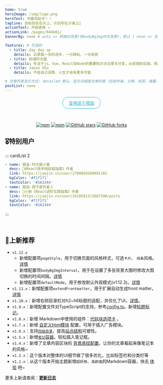 ```yaml
---
home: true
heroImage: /img/logo.png
heroText: 书豪向前冲！！
tagline: 目标刻在石头上，计划写在沙滩上🚀
actionText: 开始使用 →
actionLink: /pages/944b81/
bannerBg: none # auto => 网格纹背景(有bodyBgImg时无背景)，默认 | none => 无 | '大图地址' | background: 自定义背景样式       提示：如发现文本颜色不适应你的背景时可以到palette.styl修改$bannerTextColor变量

features: # 可选的
  - title: day day up
    details: 记录每一天的进步，一分耕耘，一分收获
  - title: 前端时光屋
    details: 专注于js、Vue、React及Node的重要知识点记录与分享，从前端到后端，祝您成为优秀的前端工程师速定位每个知识点
  - title: Jason Shu
    details: 不给自己设限，人生才会有更多可能

# 文章列表显示方式: detailed 默认，显示详细版文章列表（包括作者、分类、标签、摘要、分页等）| simple => 显示简约版文章列表（仅标题和日期）| none 不显示文章列表
postList: none
---
```

<p align="center">
  <a class="become-sponsor" href="/pages/1b12ed/">支持这个项目</a>
</p>

<style>
.become-sponsor {
  padding: 8px 20px;
  display: inline-block;
  color: #11a8cd;
  border-radius: 30px;
  box-sizing: border-box;
  border: 1px solid #11a8cd;
}
</style>

<br/>
<p align="center">
  <a href="https://www.npmjs.com/package/vuepress-theme-vdoing" target="_blank"><img src="https://img.shields.io/npm/v/vuepress-theme-vdoing" alt="npm" class="no-zoom"></a>
  <a href="https://www.npmjs.com/package/vuepress-theme-vdoing" target="_blank"><img src="https://img.shields.io/npm/dt/vuepress-theme-vdoing" alt="npm" class="no-zoom"></a>
  <a href="https://github.com/xugaoyi/vuepress-theme-vdoing" target="_blank"><img src='https://img.shields.io/github/stars/xugaoyi/vuepress-theme-vdoing' alt='GitHub stars' class="no-zoom"></a>
  <a href="https://github.com/xugaoyi/vuepress-theme-vdoing" target="_blank"><img src='https://img.shields.io/github/forks/xugaoyi/vuepress-theme-vdoing' alt='GitHub forks' class="no-zoom"></a>
</p>

## 🎖特别用户
::: cardList 2
```yaml
- name: 掘金-时光屋小豪
  desc: 🚀《React技术栈权威指南》作者
  link: https://juejin.cn/user/2700056289091101
  bgColor: '#f1f1f1'
  textColor: '#2A3344'
- name: 掘金-我不是外星人
  desc: 🚀小册《React进阶实践指南》作者
  link: https://juejin.cn/user/2418581313687390/posts
  bgColor: '#f1f1f1'
  textColor: '#2A3344'
```
:::

<br/>

## 🎉上新推荐
* `v1.12.x`
  - 新增配置项`pageStyle`，用于切换页面的风格样式，可选`卡片`、 `线条`风格。[详情](/pages/a20ce8/#pagestyle)
  - 新增配置项`bodyBgImgInterval`，用于在设置了多张背景大图时修改大图切换的时间间隔。[详情](/pages/a20ce8/#bodybgimginterval)
  - 新增配置项`defaultMode`，用于修改默认外观模式(v1.12.3)。[详情](/pages/a20ce8/#defaultmode)
* `v1.11.x`：新增配置项`extendFrontmatter`，用于扩展自动生成front matter。[详情](/pages/a20ce8/#extendfrontmatter)
* `v1.10.x`：新增右侧目录栏对h2~h6标题的适配，并优化了UI，[详情](/pages/8dfab5/)。
* `v1.9.x`：新增配置文件对TypeScript的支持，参考[config.ts](https://github.com/xugaoyi/vuepress-theme-vdoing/blob/master/docs/.vuepress/config.ts)。新增[标题标记](/pages/3216b0/#titletag)。
* `v1.8.x`：新增 Markdown中使用的组件：[代码块选项卡](/pages/197691/#代码块选项卡) 。
* `v1.7.x`：新增 [自定义html模块](/pages/a20ce8/#自定义html模块) 配置，可用于插入广告模块。
* `v1.6.x`：支持[`四级目录`](/pages/33d574/#级别说明)，提高[站点结构](/pages/33d574/#级别说明)可塑性。
* `v1.5.x`：新增[`笔记`容器](/pages/d0d7eb/)，轻松插入笔记框。
* `v1.4.x`：新增了文章内容区块的 [背景底纹配置](/pages/a20ce8/#文章内容块的背景底纹)，让你的文章看起来像笔记本的风格~
* `v1.2.x`：这个版本对整体的UI细节做了很多优化，比如标签栏和分类栏等
* `v1.1.x`：从这个版本开始主题新增`超好用`、`高颜值`的Markdown容器，快去 [体验](/pages/d0d7eb/) 吧~

更多上新请查阅：[**更新日志**](https://github.com/xugaoyi/vuepress-theme-vdoing/releases)

<br/>

<!-- AD -->
<div class="wwads-cn wwads-horizontal page-wwads" data-id="136"></div>
<style>
  .page-wwads{
    width:100%!important;
    min-height: 0;
    margin: 0;
  }
  .page-wwads .wwads-img img{
    width:80px!important;
  }
  .page-wwads .wwads-poweredby{
    width: 40px;
    position: absolute;
    right: 25px;
    bottom: 3px;
  }
  .wwads-content .wwads-text, .page-wwads .wwads-text{
    height: 100%;
    padding-top: 5px;
    display: block;
  }
</style>
